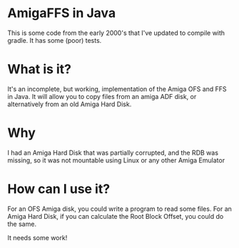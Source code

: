 # AmigaFFS in Java

This is some code from the early 2000's that I've updated to compile with gradle. It has some (poor) tests.

# What is it?

It's an incomplete, but working, implementation of the Amiga OFS and FFS in Java.
It will allow you to copy files from an amiga ADF disk, or alternatively from an old Amiga Hard Disk.

# Why

I had an Amiga Hard Disk that was partially corrupted, and the RDB was missing, so it was not mountable using Linux or any other
Amiga Emulator

# How can I use it?

For an OFS Amiga disk, you could write a program to read some files. For an Amiga Hard Disk, if you can calculate the Root Block Offset,
you could do the same.

It needs some work!


